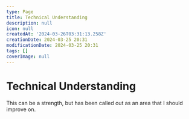 ```yaml
---
type: Page
title: Technical Understanding
description: null
icon: null
createdAt: '2024-03-26T03:31:13.258Z'
creationDate: 2024-03-25 20:31
modificationDate: 2024-03-25 20:31
tags: []
coverImage: null
---
```


# Technical Understanding

This can be a strength, but has been called out as an area that I should improve on.

